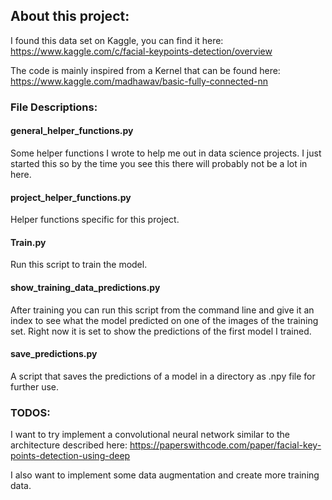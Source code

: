 ## About this project:

I found this data set on Kaggle, you can find it here: 
https://www.kaggle.com/c/facial-keypoints-detection/overview

The code is mainly inspired from a Kernel that can be found here:
https://www.kaggle.com/madhawav/basic-fully-connected-nn

### File Descriptions:

#### general_helper_functions.py
Some helper functions I wrote to help me out in data science projects.
I just started this so by the time you see this there will probably not be a lot in here.

#### project_helper_functions.py
Helper functions specific for this project.

#### Train.py
Run this script to train the model.

#### show_training_data_predictions.py
After training you can run this script from the command line and give it an index to see
what the model predicted on one of the images of the training set.
Right now it is set to show the predictions of the first model I trained.

#### save_predictions.py
A script that saves the predictions of a model in a directory as .npy file for further use.

### TODOS:
I want to try implement a convolutional neural network similar to the architecture described here:
https://paperswithcode.com/paper/facial-key-points-detection-using-deep

I also want to implement some data augmentation and create more training data.